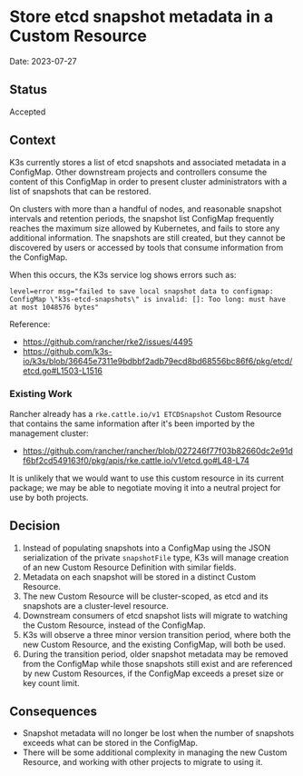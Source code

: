 # Store etcd snapshot metadata in a Custom Resource

Date: 2023-07-27

## Status

Accepted

## Context

K3s currently stores a list of etcd snapshots and associated metadata in a ConfigMap. Other downstream
projects and controllers consume the content of this ConfigMap in order to present cluster administrators with
a list of snapshots that can be restored.

On clusters with more than a handful of nodes, and reasonable snapshot intervals and retention periods, the snapshot
list ConfigMap frequently reaches the maximum size allowed by Kubernetes, and fails to store any additional information.
The snapshots are still created, but they cannot be discovered by users or accessed by tools that consume information
from the ConfigMap.

When this occurs, the K3s service log shows errors such as:
```
level=error msg="failed to save local snapshot data to configmap: ConfigMap \"k3s-etcd-snapshots\" is invalid: []: Too long: must have at most 1048576 bytes"
```

Reference:
* https://github.com/rancher/rke2/issues/4495
* https://github.com/k3s-io/k3s/blob/36645e7311e9bdbbf2adb79ecd8bd68556bc86f6/pkg/etcd/etcd.go#L1503-L1516

### Existing Work

Rancher already has a `rke.cattle.io/v1 ETCDSnapshot` Custom Resource that contains the same information after it's been
imported by the management cluster:
* https://github.com/rancher/rancher/blob/027246f77f03b82660dc2e91df6bf2cd549163f0/pkg/apis/rke.cattle.io/v1/etcd.go#L48-L74

It is unlikely that we would want to use this custom resource in its current package; we may be able to negotiate moving
it into a neutral project for use by both projects.

## Decision

1. Instead of populating snapshots into a ConfigMap using the JSON serialization of the private `snapshotFile` type, K3s
   will manage creation of an new Custom Resource Definition with similar fields.
2. Metadata on each snapshot will be stored in a distinct Custom Resource.
3. The new Custom Resource will be cluster-scoped, as etcd and its snapshots are a cluster-level resource.
4. Downstream consumers of etcd snapshot lists will migrate to watching the Custom Resource, instead of the ConfigMap.
5. K3s will observe a three minor version transition period, where both the new Custom Resource, and the existing
   ConfigMap, will both be used.
6. During the transition period, older snapshot metadata may be removed from the ConfigMap while those snapshots still
   exist and are referenced by new Custom Resources, if the ConfigMap exceeds a preset size or key count limit.

## Consequences

* Snapshot metadata will no longer be lost when the number of snapshots exceeds what can be stored in the ConfigMap.
* There will be some additional complexity in managing the new Custom Resource, and working with other projects to migrate to using it.
